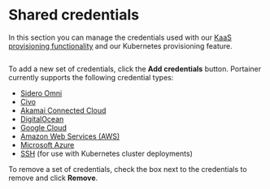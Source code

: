 # Shared credentials

In this section you can manage the credentials used with our [KaaS provisioning functionality](../../environments/add/kaas/) and our Kubernetes provisioning feature.

<figure><img src="../..//assets/2.18-settings-sharedcreds.png" alt=""><figcaption></figcaption></figure>

To add a new set of credentials, click the **Add credentials** button. Portainer currently supports the following credential types:

* [Sidero Omni](omni.md)
* [Civo](civo.md)
* [Akamai Connected Cloud](linode.md)
* [DigitalOcean](digitalocean.md)
* [Google Cloud](gke.md)
* [Amazon Web Services (AWS)](eks.md)
* [Microsoft Azure](aks.md)
* [SSH](ssh.md) (for use with Kubernetes cluster deployments)

To remove a set of credentials, check the box next to the credentials to remove and click **Remove**.
